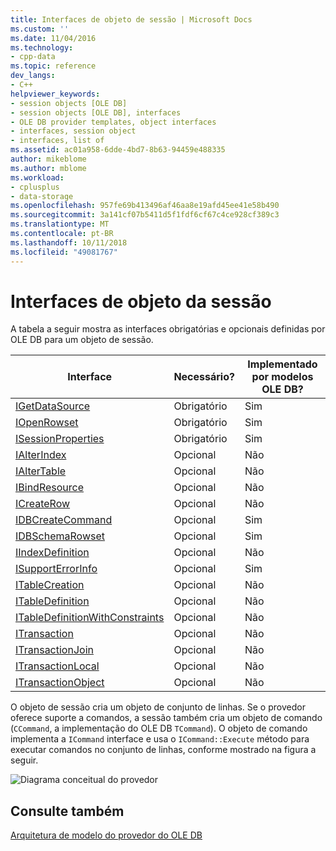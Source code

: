 ```yaml
---
title: Interfaces de objeto de sessão | Microsoft Docs
ms.custom: ''
ms.date: 11/04/2016
ms.technology:
- cpp-data
ms.topic: reference
dev_langs:
- C++
helpviewer_keywords:
- session objects [OLE DB]
- session objects [OLE DB], interfaces
- OLE DB provider templates, object interfaces
- interfaces, session object
- interfaces, list of
ms.assetid: ac01a958-6dde-4bd7-8b63-94459e488335
author: mikeblome
ms.author: mblome
ms.workload:
- cplusplus
- data-storage
ms.openlocfilehash: 957fe69b413496af46aa8e19afd45ee41e58b490
ms.sourcegitcommit: 3a141cf07b5411d5f1fdf6cf67c4ce928cf389c3
ms.translationtype: MT
ms.contentlocale: pt-BR
ms.lasthandoff: 10/11/2018
ms.locfileid: "49081767"
---
```

# <a name="session-object-interfaces"></a>Interfaces de objeto da sessão

A tabela a seguir mostra as interfaces obrigatórias e opcionais definidas por OLE DB para um objeto de sessão.  
  
|Interface|Necessário?|Implementado por modelos OLE DB?|  
|---------------|---------------|--------------------------------------|  
|[IGetDataSource](/previous-versions/windows/desktop/ms709721)|Obrigatório|Sim|  
|[IOpenRowset](/previous-versions/windows/desktop/ms716946)|Obrigatório|Sim|  
|[ISessionProperties](/previous-versions/windows/desktop/ms713721)|Obrigatório|Sim|  
|[IAlterIndex](/previous-versions/windows/desktop/ms714943)|Opcional|Não|  
|[IAlterTable](/previous-versions/windows/desktop/ms719764)|Opcional|Não|  
|[IBindResource](/previous-versions/windows/desktop/ms714936)|Opcional|Não|  
|[ICreateRow](/previous-versions/windows/desktop/ms716832)|Opcional|Não|  
|[IDBCreateCommand](/previous-versions/windows/desktop/ms711625)|Opcional|Sim|  
|[IDBSchemaRowset](/previous-versions/windows/desktop/ms713686)|Opcional|Sim|  
|[IIndexDefinition](/previous-versions/windows/desktop/ms711593)|Opcional|Não|  
|[ISupportErrorInfo](/previous-versions/windows/desktop/ms715816)|Opcional|Sim|  
|[ITableCreation](/previous-versions/windows/desktop/ms713639)|Opcional|Não|  
|[ITableDefinition](/previous-versions/windows/desktop/ms714277)|Opcional|Não|  
|[ITableDefinitionWithConstraints](/previous-versions/windows/desktop/ms720947)|Opcional|Não|  
|[ITransaction](/previous-versions/windows/desktop/ms723053)|Opcional|Não|  
|[ITransactionJoin](/previous-versions/windows/desktop/ms718071)|Opcional|Não|  
|[ITransactionLocal](/previous-versions/windows/desktop/ms714893)|Opcional|Não|  
|[ITransactionObject](/previous-versions/windows/desktop/ms713659)|Opcional|Não|  
  
O objeto de sessão cria um objeto de conjunto de linhas. Se o provedor oferece suporte a comandos, a sessão também cria um objeto de comando (`CCommand`, a implementação do OLE DB `TCommand`). O objeto de comando implementa a `ICommand` interface e usa o `ICommand::Execute` método para executar comandos no conjunto de linhas, conforme mostrado na figura a seguir.  
  
![Diagrama conceitual do provedor](../../data/oledb/media/vc4u551.gif "vc4u551")  
  
## <a name="see-also"></a>Consulte também  

[Arquitetura de modelo do provedor do OLE DB](../../data/oledb/ole-db-provider-template-architecture.md)